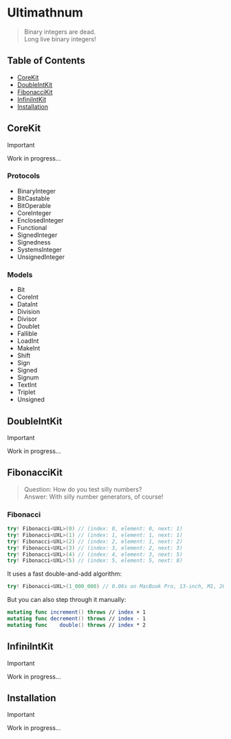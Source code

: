 # Ultimathnum

> Binary integers are dead.\
> Long live binary integers!

## Table of Contents

* [CoreKit](#corekit)
* [DoubleIntKit](#doubleintkit)
* [FibonacciKit](#fibonaccikit)
* [InfiniIntKit](#infiniintkit)
* [Installation](#installation)

<a name="corekit"/>

## CoreKit

> [!IMPORTANT]
> Work in progress...

### Protocols

- BinaryInteger
- BitCastable
- BitOperable
- CoreInteger
- EnclosedInteger
- Functional
- SignedInteger
- Signedness
- SystemsInteger
- UnsignedInteger

### Models

- Bit
- CoreInt
- DataInt
- Division
- Divisor
- Doublet
- Fallible
- LoadInt
- MakeInt
- Shift
- Sign
- Signed
- Signum
- TextInt
- Triplet
- Unsigned

<a name="doubleintkit"/>

## DoubleIntKit

> [!IMPORTANT]
> Work in progress...

<a name="fibonaccikit"/>

## FibonacciKit

> Question: How do you test silly numbers?\
> Answer: With silly number generators, of course!

### Fibonacci

```swift
try! Fibonacci<UXL>(0) // (index: 0, element: 0, next: 1)
try! Fibonacci<UXL>(1) // (index: 1, element: 1, next: 1)
try! Fibonacci<UXL>(2) // (index: 2, element: 1, next: 2)
try! Fibonacci<UXL>(3) // (index: 3, element: 2, next: 3)
try! Fibonacci<UXL>(4) // (index: 4, element: 3, next: 5)
try! Fibonacci<UXL>(5) // (index: 5, element: 5, next: 8)
```

It uses a fast double-and-add algorithm:

```swift
try! Fibonacci<UXL>(1_000_000) // 0.06s on MacBook Pro, 13-inch, M1, 2020
```

But you can also step through it manually:

```swift
mutating func increment() throws // index + 1
mutating func decrement() throws // index - 1
mutating func    double() throws // index * 2
```

<a name="infiniintkit"/>

## InfiniIntKit

> [!IMPORTANT]
> Work in progress...

<a name="installation"/>

## Installation

> [!IMPORTANT]
> Work in progress...
